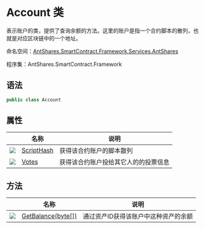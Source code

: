 # Account 类

表示账户的类，提供了查询余额的方法。这里的账户是指一个合约脚本的散列，也就是对应区块链中的一个地址。

命名空间：[AntShares.SmartContract.Framework.Services.AntShares](../AntShares.md)

程序集：AntShares.SmartContract.Framework

## 语法

```c#
public class Account
```

## 属性

|                                          | 名称                                  | 说明                 |
| ---------------------------------------- | ----------------------------------- | ------------------ |
| ![](https://i-msdn.sec.s-msft.com/dynimg/IC74937.jpeg) | [ScriptHash](Account/ScriptHash.md) | 获得该合约账户的脚本散列       |
| ![](https://i-msdn.sec.s-msft.com/dynimg/IC74937.jpeg) | [Votes](Account/Votes.md)           | 获得该合约账户投给其它人的的投票信息 |

## 方法

|                                          | 名称                                       | 说明                  |
| ---------------------------------------- | ---------------------------------------- | ------------------- |
| ![](https://i-msdn.sec.s-msft.com/dynimg/IC91302.jpeg) | [GetBalance(byte[])](Account/GetBalance.md) | 通过资产ID获得该账户中这种资产的余额 |

